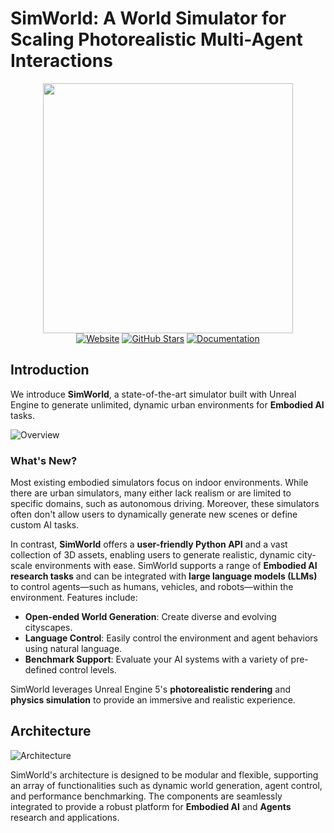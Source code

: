 # SimWorld: A World Simulator for Scaling Photorealistic Multi-Agent Interactions

<div align="center">
    <img src="https://github.com/user-attachments/assets/63c54687-f11a-48c4-a212-eefdac7dc175" width="400">
</div>
<div align="center">
    <a href="http://simworld-cvpr2025.maitrix.org/"><img src="https://img.shields.io/badge/Website-SimWorld-blue" alt="Website" /></a>
    <a href="https://github.com/renjw02/SimWorld"><img src="https://img.shields.io/github/stars/yourusername/SimWorld?style=social" alt="GitHub Stars" /></a>
    <a href="https://simworld-doc.readthedocs.io/en/latest/"><img src="https://img.shields.io/badge/Documentation-Read%20Docs-green" alt="Documentation" /></a>
</div>

## Introduction
We introduce **SimWorld**, a state-of-the-art simulator built with Unreal Engine to generate unlimited, dynamic urban environments for **Embodied AI** tasks.

![Overview](https://github.com/user-attachments/assets/6246ad14-2851-4a51-a534-70f59a40e460)

### What's New?
Most existing embodied simulators focus on indoor environments. While there are urban simulators, many either lack realism or are limited to specific domains, such as autonomous driving. Moreover, these simulators often don't allow users to dynamically generate new scenes or define custom AI tasks.

In contrast, **SimWorld** offers a **user-friendly Python API** and a vast collection of 3D assets, enabling users to generate realistic, dynamic city-scale environments with ease. SimWorld supports a range of **Embodied AI research tasks** and can be integrated with **large language models (LLMs)** to control agents—such as humans, vehicles, and robots—within the environment. Features include:

- **Open-ended World Generation**: Create diverse and evolving cityscapes.
- **Language Control**: Easily control the environment and agent behaviors using natural language.
- **Benchmark Support**: Evaluate your AI systems with a variety of pre-defined control levels.

SimWorld leverages Unreal Engine 5's **photorealistic rendering** and **physics simulation** to provide an immersive and realistic experience.

## Architecture

![Architecture](https://github.com/user-attachments/assets/f5f43638-7583-483f-aadc-1ddf5d6ff27a)

SimWorld's architecture is designed to be modular and flexible, supporting an array of functionalities such as dynamic world generation, agent control, and performance benchmarking. The components are seamlessly integrated to provide a robust platform for **Embodied AI** and **Agents** research and applications.
